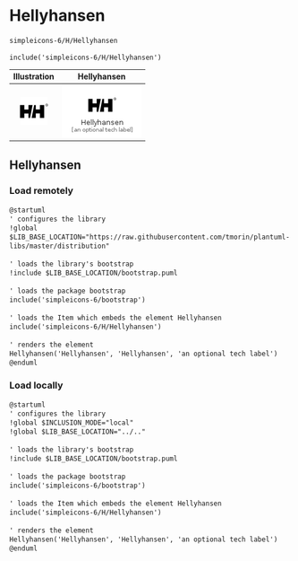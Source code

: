 # Hellyhansen


```text
simpleicons-6/H/Hellyhansen
```

```text
include('simpleicons-6/H/Hellyhansen')
```



| Illustration | Hellyhansen |
| :---: | :---: |
| ![illustration for Illustration](../../simpleicons-6/H/Hellyhansen.png) | ![illustration for Hellyhansen](../../simpleicons-6/H/Hellyhansen.Local.png) |




## Hellyhansen

### Load remotely
```plantuml
@startuml
' configures the library
!global $LIB_BASE_LOCATION="https://raw.githubusercontent.com/tmorin/plantuml-libs/master/distribution"

' loads the library's bootstrap
!include $LIB_BASE_LOCATION/bootstrap.puml

' loads the package bootstrap
include('simpleicons-6/bootstrap')

' loads the Item which embeds the element Hellyhansen
include('simpleicons-6/H/Hellyhansen')

' renders the element
Hellyhansen('Hellyhansen', 'Hellyhansen', 'an optional tech label')
@enduml
```

### Load locally
```plantuml
@startuml
' configures the library
!global $INCLUSION_MODE="local"
!global $LIB_BASE_LOCATION="../.."

' loads the library's bootstrap
!include $LIB_BASE_LOCATION/bootstrap.puml

' loads the package bootstrap
include('simpleicons-6/bootstrap')

' loads the Item which embeds the element Hellyhansen
include('simpleicons-6/H/Hellyhansen')

' renders the element
Hellyhansen('Hellyhansen', 'Hellyhansen', 'an optional tech label')
@enduml
```

